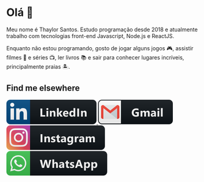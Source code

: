 <h1>Olá 👋</h1>
<p>Meu nome é Thaylor Santos. Estudo programação desde 2018 e  atualmente trabalho com tecnologias front-end Javascript, Node.js e ReactJS.</p>

<p>Enquanto não estou programando, gosto de jogar alguns jogos 🎮, assistir filmes 🎥 e séries 📺, ler livros 📚 e sair para conhecer lugares incríveis, principalmente praias 🏝.</p>

<h2>Find me elsewhere</h2>

<a href="https://www.linkedin.com/in/thaylor-dos-santos-2a2989162/">
  <img src="/linkedin.svg" alt="linkedin" style="max-width:100%;">
</a>

<a href="mailto:thaylormichi@gmail.com">
  <img src="/gmail.svg" alt="gmail" style="max-width:100%;">
</a>

<a href="https://www.instagram.com/thaylorz/">
   <img src="/instagram.svg" alt="instagram" style="max-width:100%;">
</a>

<a href="https://api.whatsapp.com/send?phone=5548998037287">
  <img src="/whatsapp.svg" alt="whatsapp" style="max-width:100%;">
</a>

